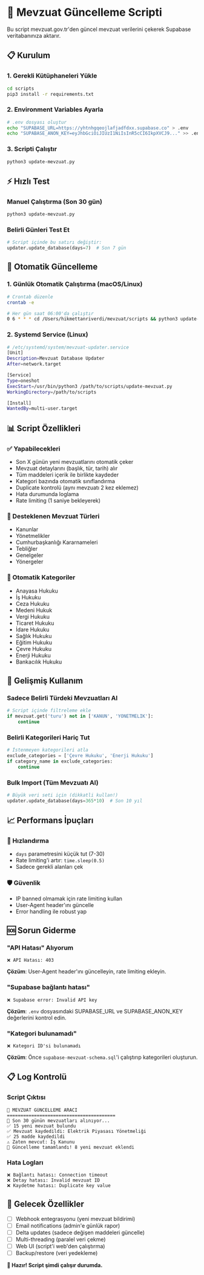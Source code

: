 # 🚀 Mevzuat Güncelleme Scripti

Bu script mevzuat.gov.tr'den güncel mevzuat verilerini çekerek Supabase veritabanınıza aktarır.

## 📋 Kurulum

### 1. Gerekli Kütüphaneleri Yükle
```bash
cd scripts
pip3 install -r requirements.txt
```

### 2. Environment Variables Ayarla
```bash
# .env dosyası oluştur
echo "SUPABASE_URL=https://yhtnhgqeojlafjadfdxx.supabase.co" > .env
echo "SUPABASE_ANON_KEY=eyJhbGciOiJIUzI1NiIsInR5cCI6IkpXVCJ9..." >> .env
```

### 3. Scripti Çalıştır
```bash
python3 update-mevzuat.py
```

## ⚡ Hızlı Test

### Manuel Çalıştırma (Son 30 gün)
```bash
python3 update-mevzuat.py
```

### Belirli Günleri Test Et
```python
# Script içinde bu satırı değiştir:
updater.update_database(days=7)  # Son 7 gün
```

## 🔄 Otomatik Güncelleme

### 1. Günlük Otomatik Çalıştırma (macOS/Linux)
```bash
# Crontab düzenle
crontab -e

# Her gün saat 06:00'da çalıştır
0 6 * * * cd /Users/hikmettanriverdi/mevzuat/scripts && python3 update-mevzuat.py >> mevzuat-update.log 2>&1
```

### 2. Systemd Service (Linux)
```bash
# /etc/systemd/system/mevzuat-updater.service
[Unit]
Description=Mevzuat Database Updater
After=network.target

[Service]
Type=oneshot
ExecStart=/usr/bin/python3 /path/to/scripts/update-mevzuat.py
WorkingDirectory=/path/to/scripts

[Install]
WantedBy=multi-user.target
```

## 📊 Script Özellikleri

### ✅ Yapabilecekleri
- Son X günün yeni mevzuatlarını otomatik çeker
- Mevzuat detaylarını (başlık, tür, tarih) alır  
- Tüm maddeleri içerik ile birlikte kaydeder
- Kategori bazında otomatik sınıflandırma
- Duplicate kontrolü (aynı mevzuatı 2 kez eklemez)
- Hata durumunda loglama
- Rate limiting (1 saniye bekleyerek)

### 🎯 Desteklenen Mevzuat Türleri
- Kanunlar
- Yönetmelikler
- Cumhurbaşkanlığı Kararnameleri
- Tebliğler
- Genelgeler
- Yönergeler

### 📂 Otomatik Kategoriler
- Anayasa Hukuku
- İş Hukuku  
- Ceza Hukuku
- Medeni Hukuk
- Vergi Hukuku
- Ticaret Hukuku
- İdare Hukuku
- Sağlık Hukuku
- Eğitim Hukuku
- Çevre Hukuku
- Enerji Hukuku
- Bankacılık Hukuku

## 🔧 Gelişmiş Kullanım

### Sadece Belirli Türdeki Mevzuatları Al
```python
# Script içinde filtreleme ekle
if mevzuat.get('turu') not in ['KANUN', 'YONETMELIK']:
    continue
```

### Belirli Kategorileri Hariç Tut
```python
# İstenmeyen kategorileri atla
exclude_categories = ['Çevre Hukuku', 'Enerji Hukuku']
if category_name in exclude_categories:
    continue
```

### Bulk Import (Tüm Mevzuatı Al)
```python
# Büyük veri seti için (dikkatli kullan!)
updater.update_database(days=365*10)  # Son 10 yıl
```

## 📈 Performans İpuçları

### 🚀 Hızlandırma
- `days` parametresini küçük tut (7-30)
- Rate limiting'i artır: `time.sleep(0.5)`
- Sadece gerekli alanları çek

### 🛡️ Güvenlik
- IP banned olmamak için rate limiting kullan
- User-Agent header'ını güncelle
- Error handling ile robust yap

## 🆘 Sorun Giderme

### "API Hatası" Alıyorum
```
❌ API Hatası: 403
```
**Çözüm**: User-Agent header'ını güncelleyin, rate limiting ekleyin.

### "Supabase bağlantı hatası"
```
❌ Supabase error: Invalid API key
```
**Çözüm**: `.env` dosyasındaki SUPABASE_URL ve SUPABASE_ANON_KEY değerlerini kontrol edin.

### "Kategori bulunamadı"
```
❌ Kategori ID'si bulunamadı
```
**Çözüm**: Önce `supabase-mevzuat-schema.sql`'i çalıştırıp kategorileri oluşturun.

## 📋 Log Kontrolü

### Script Çıktısı
```
🔄 MEVZUAT GÜNCELLEME ARACΙ
========================================
📅 Son 30 günün mevzuatları alınıyor...
✅ 15 yeni mevzuat bulundu
✅ Mevzuat kaydedildi: Elektrik Piyasası Yönetmeliği
✅ 25 madde kaydedildi
⚠️ Zaten mevcut: İş Kanunu
🎉 Güncelleme tamamlandı! 8 yeni mevzuat eklendi
```

### Hata Logları
```
❌ Bağlantı hatası: Connection timeout
❌ Detay hatası: Invalid mevzuat ID
❌ Kaydetme hatası: Duplicate key value
```

## 🔮 Gelecek Özellikler

- [ ] Webhook entegrasyonu (yeni mevzuat bildirimi)
- [ ] Email notifications (admin'e günlük rapor)
- [ ] Delta updates (sadece değişen maddeleri güncelle)
- [ ] Multi-threading (paralel veri çekme)
- [ ] Web UI (script'i web'den çalıştırma)
- [ ] Backup/restore (veri yedekleme)

**🎯 Hazır! Script şimdi çalışır durumda.** 